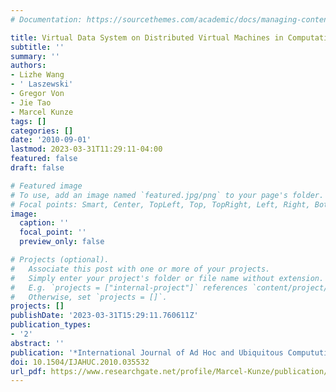 ```yaml
---
# Documentation: https://sourcethemes.com/academic/docs/managing-content/

title: Virtual Data System on Distributed Virtual Machines in Computational Grids
subtitle: ''
summary: ''
authors:
- Lizhe Wang
- ' Laszewski'
- Gregor Von
- Jie Tao
- Marcel Kunze
tags: []
categories: []
date: '2010-09-01'
lastmod: 2023-03-31T11:29:11-04:00
featured: false
draft: false

# Featured image
# To use, add an image named `featured.jpg/png` to your page's folder.
# Focal points: Smart, Center, TopLeft, Top, TopRight, Left, Right, BottomLeft, Bottom, BottomRight.
image:
  caption: ''
  focal_point: ''
  preview_only: false

# Projects (optional).
#   Associate this post with one or more of your projects.
#   Simply enter your project's folder or file name without extension.
#   E.g. `projects = ["internal-project"]` references `content/project/deep-learning/index.md`.
#   Otherwise, set `projects = []`.
projects: []
publishDate: '2023-03-31T15:29:11.760611Z'
publication_types:
- '2'
abstract: ''
publication: '*International Journal of Ad Hoc and Ubiquitous Compututing*'
doi: 10.1504/IJAHUC.2010.035532
url_pdf: https://www.researchgate.net/profile/Marcel-Kunze/publication/220277542_Virtual_Data_System_on_distributed_virtual_machines_in_computational_grids/links/004635167e25b63862000000/Virtual-Data-System-on-distributed-virtual-machines-in-computational-grids.pdf
---
```

